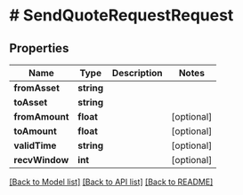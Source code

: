 # # SendQuoteRequestRequest

## Properties

Name | Type | Description | Notes
------------ | ------------- | ------------- | -------------
**fromAsset** | **string** |  |
**toAsset** | **string** |  |
**fromAmount** | **float** |  | [optional]
**toAmount** | **float** |  | [optional]
**validTime** | **string** |  | [optional]
**recvWindow** | **int** |  | [optional]

[[Back to Model list]](../../README.md#models) [[Back to API list]](../../README.md#endpoints) [[Back to README]](../../README.md)

